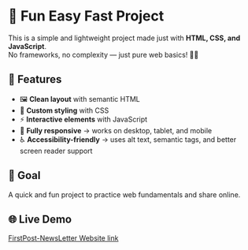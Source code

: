 # 🚀 Fun Easy Fast Project

This is a simple and lightweight project made just with **HTML, CSS, and JavaScript**.  
No frameworks, no complexity — just pure web basics! 🎨✨  

## 🔧 Features
- 🖼️ **Clean layout** with semantic HTML  
- 🎨 **Custom styling** with CSS  
- ⚡ **Interactive elements** with JavaScript  
- 📱 **Fully responsive** → works on desktop, tablet, and mobile  
- ♿ **Accessibility-friendly** → uses alt text, semantic tags, and better screen reader support  

## 🎯 Goal
A quick and fun project to practice web fundamentals and share online.  

## 🌐 Live Demo
[FirstPost-NewsLetter Website link](firstpost-newsletter.netlify.app)
